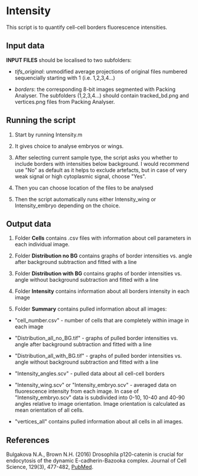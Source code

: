 # Intensity

This script is to quantify cell-cell borders fluorescence intensities. 
## Input data

**INPUT FILES** should be localised to two subfolders:
* *tifs_original*: unmodified average projections of original files 
numbered sequencially starting with 1 (i.e. 1,2,3,4...)

* *borders*: the corresponding 8-bit images segmented with 
Packing Analyser. The subfolders (1,2,3,4...) should contain
tracked_bd.png and vertices.png files from Packing Analyser.

## Running the script
1. Start by running Intensity.m

1. It gives choice to analyse embryos or wings.

1. After selecting current sample type, the script asks you whether 
to include borders with intensities below background. I would
recommend use "No" as default as it helps to exclude artefacts, but in
case of very weak signal or high cytoplasmic signal, choose "Yes".

1. Then you can choose location of the files to be analysed


1. Then the script automatically runs either Intensity_wing or
Intensity_embryo depending on the choice.

## Output data
1. Folder **Cells** contains .csv files with information about cell parameters
in each individual image.

1. Folder **Distribution no BG** contains graphs of border intensities vs. angle
after background subtraction and fitted with a line

1. Folder **Distribution with BG** contains graphs of border intensities vs. angle
without background subtraction and fitted with a line

1. Folder **Intensity** contains information about all borders intensity in each image

1. Folder **Summary** contains pulled information about all images:

* "cell_number.csv" - number of cells that are completely within image in each image

* "Distribution_all_no_BG.tif" - graphs of pulled border intensities vs. angle
after background subtraction and fitted with a line

* "Distribution_all_with_BG.tif" - graphs of pulled border intensities vs. angle
without background subtraction and fitted with a line

* "Intensity_angles.scv" - pulled data about all cell-cell borders

* "Intensity_wing.scv" or "Intensity_embryo.scv" - averaged data on fluorescence
intensity from each image. In case of "Intensity_embryo.scv" data is subdivided 
into 0-10, 10-40 and 40-90 angles relative to image orientation. Image orientation
is calculated as mean orientation of all cells.

* "vertices_all" contains pulled information about all cells in all images.

## References
Bulgakova N.A., Brown N.H. (2016) Drosophila p120-catenin is crucial for endocytosis of the dynamic E-cadherin-Bazooka complex. Journal of Cell Science, 129(3), 477-482, [PubMed](https://www.ncbi.nlm.nih.gov/pubmed/26698216). 
